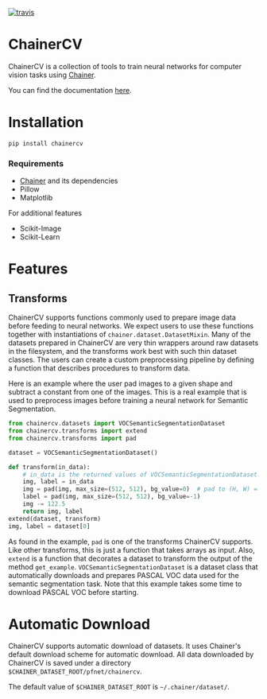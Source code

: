 [![travis](https://travis-ci.org/yuyu2172/chainercv.svg?branch=master)](https://travis-ci.org/yuyu2172/chainercv)

<!--[![pypi](https://img.shields.io/pypi/v/chainercv.svg)](https://pypi.python.org/pypi/chainercv)-->


# ChainerCV

ChainerCV is a collection of tools to train neural networks for computer vision tasks using [Chainer](https://github.com/pfnet/chainer).

You can find the documentation [here](http://chainercv.readthedocs.io/en/latest/).


# Installation

```
pip install chainercv
```


### Requirements

+ [Chainer](https://github.com/pfnet/chainer) and its dependencies
+ Pillow
+ Matplotlib

For additional features

+ Scikit-Image
+ Scikit-Learn


# Features

## Transforms

ChainerCV supports functions commonly used to prepare image data before feeding to neural networks.
We expect users to use these functions together with instantiations of `chainer.dataset.DatasetMixin`.
Many of the datasets prepared in ChainerCV are very thin wrappers around raw datasets in the filesystem, and
the transforms work best with such thin dataset classes.
The users can create a custom preprocessing pipeline by defining a function that describes
procedures to transform data.

Here is an example where the user pad images to a given shape and subtract a constant from one of the images.
This is a real example that is used to preprocess images before training a neural network for Semantic Segmentation.

```python
from chainercv.datasets import VOCSemanticSegmentationDataset
from chainercv.transforms import extend
from chainercv.transforms import pad

dataset = VOCSemanticSegmentationDataset()

def transform(in_data):
    # in_data is the returned values of VOCSemanticSegmentationDataset.get_example
    img, label = in_data
    img = pad(img, max_size=(512, 512), bg_value=0)  # pad to (H, W) = (512, 512)
    label = pad(img, max_size=(512, 512), bg_value=-1)
    img -= 122.5
    return img, label
extend(dataset, transform)
img, label = dataset[0]
```

As found in the example, `pad` is one of the transforms ChainerCV supports. Like other transforms, this is just a
function that takes arrays as input.
Also, `extend` is a function that decorates a dataset to transform the output of the method `get_example`.
`VOCSemanticSegmentationDataset` is a dataset class that automatically downloads and prepares PASCAL VOC data used for
the semantic segmentation task. Note that this example takes some time to download PASCAL VOC before starting.


# Automatic Download
ChainerCV supports automatic download of datasets. It uses Chainer's default download scheme for automatic download.
All data downloaded by ChainerCV is saved under a directory `$CHAINER_DATASET_ROOT/pfnet/chainercv`.

The default value of `$CHAINER_DATASET_ROOT` is `~/.chainer/dataset/`.

